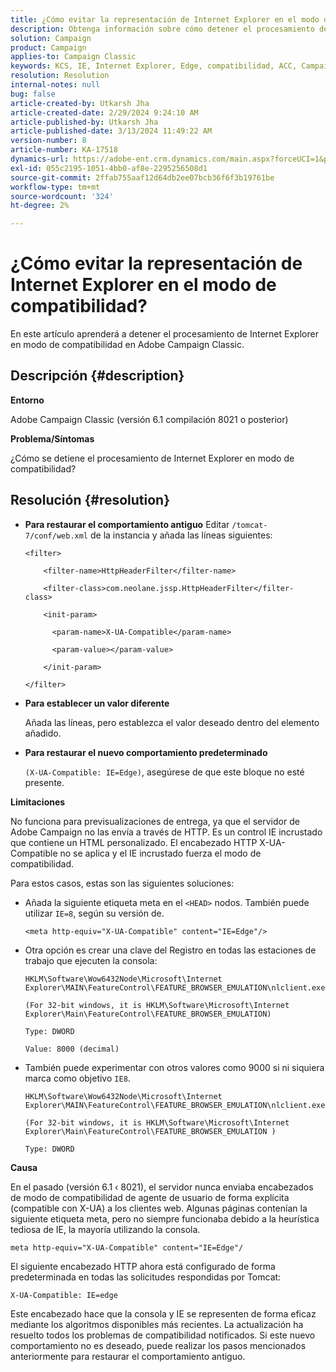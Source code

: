 ```yaml
---
title: ¿Cómo evitar la representación de Internet Explorer en el modo de compatibilidad?
description: Obtenga información sobre cómo detener el procesamiento de Internet Explorer en modo de compatibilidad en Adobe Campaign Classic.
solution: Campaign
product: Campaign
applies-to: Campaign Classic
keywords: KCS, IE, Internet Explorer, Edge, compatibilidad, ACC, Campaign Classic
resolution: Resolution
internal-notes: null
bug: false
article-created-by: Utkarsh Jha
article-created-date: 2/29/2024 9:24:10 AM
article-published-by: Utkarsh Jha
article-published-date: 3/13/2024 11:49:22 AM
version-number: 8
article-number: KA-17518
dynamics-url: https://adobe-ent.crm.dynamics.com/main.aspx?forceUCI=1&pagetype=entityrecord&etn=knowledgearticle&id=3f94054a-e4d6-ee11-9079-6045bd0067ea
exl-id: 055c2195-1051-4bb0-af8e-2295256508d1
source-git-commit: 2ffab755aaf12d64db2ee07bcb36f6f3b19761be
workflow-type: tm+mt
source-wordcount: '324'
ht-degree: 2%

---
```


# ¿Cómo evitar la representación de Internet Explorer en el modo de compatibilidad?


En este artículo aprenderá a detener el procesamiento de Internet Explorer en modo de compatibilidad en Adobe Campaign Classic.

## Descripción {#description}


<b>Entorno</b>

Adobe Campaign Classic (versión 6.1 compilación 8021 o posterior)

<b>Problema/Síntomas</b>

¿Cómo se detiene el procesamiento de Internet Explorer en modo de compatibilidad?


## Resolución {#resolution}


- <b>Para restaurar el comportamiento antiguo</b>
Editar `/tomcat-7/conf/web.xml` de la instancia y añada las líneas siguientes:


  ```
  <filter>
  
      <filter-name>HttpHeaderFilter</filter-name>
  
      <filter-class>com.neolane.jssp.HttpHeaderFilter</filter-
  class>
  
      <init-param>
  
        <param-name>X-UA-Compatible</param-name>
  
        <param-value></param-value>
  
      </init-param>
  
  </filter>
  ```




- <b>Para establecer un valor diferente</b>

  Añada las líneas, pero establezca el valor deseado dentro del elemento añadido.
- <b>Para restaurar el nuevo comportamiento predeterminado</b>

  `(X-UA-Compatible: IE=Edge)`, asegúrese de que este bloque no esté presente.


<b>Limitaciones</b>

No funciona para previsualizaciones de entrega, ya que el servidor de Adobe Campaign no las envía a través de HTTP. Es un control IE incrustado que contiene un HTML personalizado. El encabezado HTTP X-UA-Compatible no se aplica y el IE incrustado fuerza el modo de compatibilidad.

Para estos casos, estas son las siguientes soluciones:

- Añada la siguiente etiqueta meta en el `<HEAD>` nodos. También puede utilizar `IE=8`, según su versión de.


  ```
  <meta http-equiv="X-UA-Compatible" content="IE=Edge"/>
  ```




- Otra opción es crear una clave del Registro en todas las estaciones de trabajo que ejecuten la consola:


  ```
  HKLM\Software\Wow6432Node\Microsoft\Internet Explorer\MAIN\FeatureControl\FEATURE_BROWSER_EMULATION\nlclient.exe
  
  (For 32-bit windows, it is HKLM\Software\Microsoft\Internet Explorer\Main\FeatureControl\FEATURE_BROWSER_EMULATION)
  
  Type: DWORD
  
  Value: 8000 (decimal)
  ```




- También puede experimentar con otros valores como 9000 si ni siquiera marca como objetivo `IE8`.

  ```
  HKLM\Software\Wow6432Node\Microsoft\Internet Explorer\MAIN\FeatureControl\FEATURE_BROWSER_EMULATION\nlclient.exe
  
  (For 32-bit windows, it is HKLM\Software\Microsoft\Internet Explorer\Main\FeatureControl\FEATURE_BROWSER_EMULATION )
  
  Type: DWORD
  ```


<b>Causa</b>

En el pasado (versión 6.1 ‹ 8021), el servidor nunca enviaba encabezados de modo de compatibilidad de agente de usuario de forma explícita (compatible con X-UA) a los clientes web. Algunas páginas contenían la siguiente etiqueta meta, pero no siempre funcionaba debido a la heurística tediosa de IE, la mayoría utilizando la consola.


```
meta http-equiv="X-UA-Compatible" content="IE=Edge"/
```


El siguiente encabezado HTTP ahora está configurado de forma predeterminada en todas las solicitudes respondidas por Tomcat:


```
X-UA-Compatible: IE=edge
```


Este encabezado hace que la consola y IE se representen de forma eficaz mediante los algoritmos disponibles más recientes. La actualización ha resuelto todos los problemas de compatibilidad notificados. Si este nuevo comportamiento no es deseado, puede realizar los pasos mencionados anteriormente para restaurar el comportamiento antiguo.
